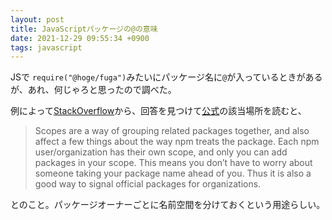 ```yaml
---
layout: post
title: JavaScriptパッケージの@の意味
date: 2021-12-29 09:55:34 +0900
tags: javascript
---
```


JSで `require("@hoge/fuga")`みたいにパッケージ名に`@`が入っているときがあるが、あれ、何じゃろと思ったので調べた。

例によって[StackOverflow](https://stackoverflow.com/questions/36293481/use-of-symbol-in-node-module-names?utm_source=pocket_mylist)から、回答を見つけて[公式](https://docs.npmjs.com/misc/scope)の該当場所を読むと、

> Scopes are a way of grouping related packages together, and also affect a few things about the way npm treats the package. Each npm user/organization has their own scope, and only you can add packages in your scope. This means you don’t have to worry about someone taking your package name ahead of you. Thus it is also a good way to signal official packages for organizations.

とのこと。パッケージオーナーごとに名前空間を分けておくという用途らしい。
